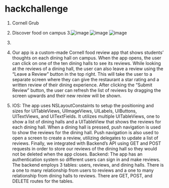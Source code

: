 # hackchallenge
1. Cornell Grub
2. Discover food on campus
3.![image](https://user-images.githubusercontent.com/132315240/236598322-7ce07fc7-9bd7-4afe-a673-c5b4225902ff.png)
  ![image](https://user-images.githubusercontent.com/132315240/236598351-6009d4f4-29f3-410e-b01c-cd49c82f139c.png)
  ![image](https://user-images.githubusercontent.com/132315240/236598367-1e0b0011-0112-4817-b7f3-2e9991cfb3a8.png)

5.
6. Our app is a custom-made Cornell food review app that shows students’ thoughts on each dining hall on campus. When the app opens, the user can click on one of the ten dining halls to see its reviews. While looking at the reviews of a dining hall, the user can also leave a review using the “Leave a Review” button in the top right. This will take the user to a separate screen where they can give the restaurant a star rating and a written review of their dining experience. After clicking the “Submit Review” button, the user can refresh the list of reviews by dragging the screen upwards and their new review will be shown.
7. IOS: The app uses NSLayoutConstaints to setup the positioning and sizes for UITableViews, UIImageViews, UILabels, UIButtons, UITextViews, and UITextFields. It utilizes multiple UITableViews, one to show a list of dining halls and a UITableView that shows the reviews for each dining hall. When a dining hall is pressed, push navigation is used to show the reviews for the dining hall. Push navigation is also used to open a screen to create a review, utilizing delegates to update a list of reviews. Finally, we integrated with Backend’s API using GET and POST requests in order to store our reviews of the dining hall so they would not be deleted when the app closes.
Backend: The app has an authentication system so different users can sign in and make reviews. The backend employs 3 tables: users, reviews, and dining halls. There is a one to many relationship from users to reviews and a one to many relationship from dining halls to reviews. There are GET, POST, and DELETE routes for the tables. 


